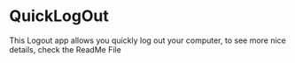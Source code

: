 # QuickLogOut
This Logout app allows you quickly log out your computer, to see more nice details, check the ReadMe File

